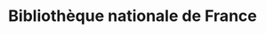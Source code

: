 ---
title: Bibliothèque nationale de France 
member_url: https://www.bnf.fr/fr
country: France
series: ["country"] 
tags: ["members"]
categories: ["Libraries"]
summary: "the National Library of France."
press:
active: true
layout: members 
showReadTime: false
showDate: false
permalink: ""
--- 